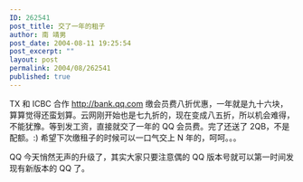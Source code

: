 ```yaml
---
ID: 262541
post_title: 交了一年的租子
author: 南 靖男
post_date: 2004-08-11 19:25:54
post_excerpt: ""
layout: post
permalink: 2004/08/262541
published: true
---
```

TX 和 ICBC 合作 <a href="http://bank.qq.com">http://bank.qq.com</a> 缴会员费八折优惠，一年就是九十六块，算算觉得还蛮划算。云网刚开始也是七九折的，现在变成八五折，所以机会难得，不能犹豫。等到发工资，直接就交了一年的 QQ 会员费。完了还送了 2QB，不是配额。:)
希望下次缴租子的时候可以一口气交上 N 年的，呵呵。。。

QQ 今天悄然无声的升级了，其实大家只要注意偶的 QQ 版本号就可以第一时间发现有新版本的 QQ 了。